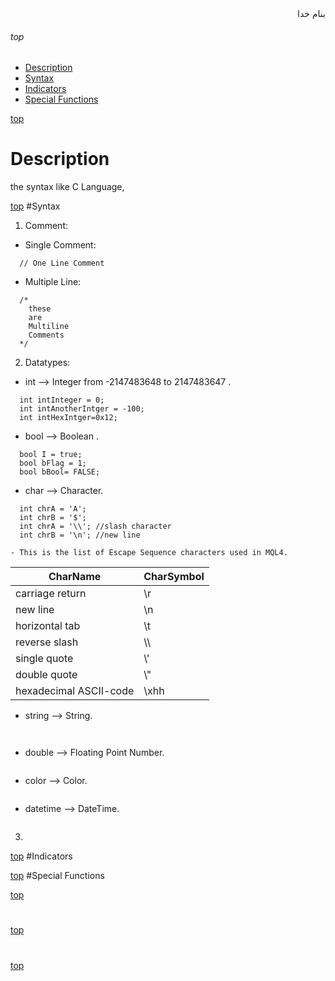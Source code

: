 <div dir=rtl>بنام خدا</div>

###### top
- [Description](#description)
- [Syntax](#syntax)
- [Indicators](#indicators)
- [Special Functions](#special-functions)



[top](#top)
# Description
the syntax like C Language,

[top](#top)
#Syntax
1. Comment:
  - Single Comment:
  ```mql4
    // One Line Comment
  ```
  - Multiple Line:
  ```mql4
    /*
      these
      are
      Multiline
      Comments
    */
  ```
2. Datatypes:
  - int --> Integer from  -2147483648 to 2147483647 .
  ```mql4
    int intInteger = 0;
    int intAnotherIntger = -100;
    int intHexIntger=0x12;
  ```
  - bool --> Boolean .
  ```mql4
    bool I = true;
    bool bFlag = 1;
    bool bBool= FALSE;
  ```
  - char --> Character.
  ```mql4
    int chrA = 'A';
    int chrB = '$';
    int chrA = '\\'; //slash character
    int chrB = '\n'; //new line
  ```
    - This is the list of Escape Sequence characters used in MQL4.
CharName|CharSymbol
---|---
carriage return|\\r
new line|\\n
horizontal tab|\\t
reverse slash|\\\\
single quote|\\'
double quote|\\"
hexadecimal ASCII-code|\\xhh

  - string --> String.
  ```mql4
      
  ```
  - double --> Floating Point Number.
  ```mql4
  
  ```
  - color --> Color.
  ```mql4
  
  ```
  - datetime --> DateTime.
  ```mql4
  
  ```
3. 

[top](#top)
#Indicators

[top](#top)
#Special Functions

[top](#top)
#
[top](#top)
#
[top](#top)
#
